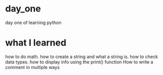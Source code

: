 # day_one
day one of learning python
# what I learned 
how to do math.
how to create a string and what a string is.
how to check data types.
how to display info using the print() function
How to write a comment in multiple ways
